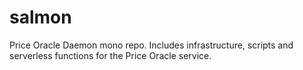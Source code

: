 # salmon
Price Oracle Daemon mono repo. Includes infrastructure, scripts and serverless functions for the Price Oracle service.
